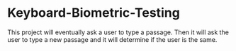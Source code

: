 # Keyboard-Biometric-Testing
This project will eventually ask a user to type a passage. 
Then it will ask the user to type a new passage and it will
determine if the user is the same.